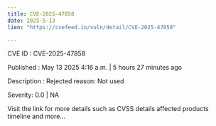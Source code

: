```yaml
---
title: CVE-2025-47858
date: 2025-5-13
lien: "https://cvefeed.io/vuln/detail/CVE-2025-47858"

---
```


CVE ID : CVE-2025-47858

Published :  May 13
2025
4:16 a.m. | 5 hours
27 minutes ago

Description : Rejected reason: Not used

Severity: 0.0 | NA

Visit the link for more details
such as CVSS details
affected products
timeline
and more...
